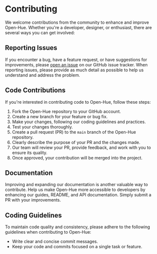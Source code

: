 # Contributing

We welcome contributions from the community to enhance and improve Open-Hue.
Whether you're a developer, designer, or enthusiast, there are several ways you can get involved:

## Reporting Issues

If you encounter a bug, have a feature request, or have suggestions for improvements,
please [open an issue](https://github.com/openhue/openhue-api/issues/new) on our GitHub issue tracker.
When reporting issues, please provide as much detail as possible to help us understand and address the problem.

## Code Contributions

If you're interested in contributing code to Open-Hue, follow these steps:

1. Fork the Open-Hue repository to your GitHub account.
2. Create a new branch for your feature or bug fix.
3. Make your changes, following our coding guidelines and practices.
4. Test your changes thoroughly.
5. Create a pull request (PR) to the `main` branch of the Open-Hue repository.
6. Clearly describe the purpose of your PR and the changes made.
7. Our team will review your PR, provide feedback, and work with you to ensure its quality.
8. Once approved, your contribution will be merged into the project.

## Documentation

Improving and expanding our documentation is another valuable way to contribute.
Help us make Open-Hue more accessible to developers by enhancing our guides, README, and API documentation.
Simply submit a PR with your improvements.

## Coding Guidelines

To maintain code quality and consistency, please adhere to the following guidelines when contributing to Open-Hue:

- Write clear and concise commit messages.
- Keep your code and commits focused on a single task or feature.
